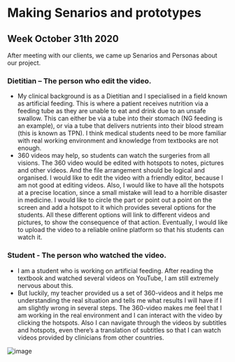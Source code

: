 # Making Senarios and prototypes


## Week October 31th 2020
After meeting with our clients, we came up Senarios and Personas about our project.

### Dietitian – The person who edit the video.
- My clinical background is as a Dietitian and I specialised in a field known as artificial feeding. This is where a patient receives nutrition via a feeding tube as they 
are unable to eat and drink due to an unsafe swallow. This can either be via a tube into their stomach (NG feeding is an example), or via a tube that delivers nutrients 
into their blood stream (this is known as TPN). I think medical students need to be more familiar with real working environment and knowledge from textbooks are not enough. 
- 360 videos may help, so students can watch the surgeries from all visions. The 360 video would be edited with hotspots to notes, pictures and other videos. And the file 
arrangement should be logical and organised. I would like to edit the video with a friendly editor, because I am not good at editing videos. Also, I would like to have all 
the hotspots at a precise location, since a small mistake will lead to a horrible disaster in medicine. I would like to circle the part or point out a point on the screen 
and add a hotspot to it which provides several options for the students. All these different options will link to different videos and pictures, to show the consequence of 
that action. Eventually, I would like to upload the video to a reliable online platform so that his students can watch it.

### Student - The person who watched the video.
- I am a student who is working on artificial feeding. After reading the textbook and watched several videos on YouTube, I am still extremely nervous about this. 
- But luckily, my teacher provided us a set of 360-videos and it helps me understanding the real situation and tells me what results I will have if I am slightly wrong in 
several steps. The 360-video makes me feel that I am working in the real environment and I can interact with the video by clicking the hotspots. Also I can navigate through
the videos by subtitles and hotspots, even there’s a translation of subtitles so that I can watch videos provided by clinicians from other countries.


![image](https://user-images.githubusercontent.com/55750344/110469423-9986a800-8114-11eb-84dc-9569cdbcacaf.png)
